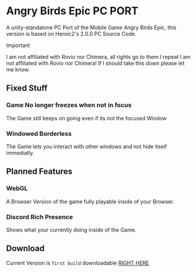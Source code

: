 # Angry Birds Epic PC PORT
A unity-standalone PC Port of the Mobile Game Angry Birds Epic, this version is based on Heroic2's 2.0.0 PC Source Code.

> [!IMPORTANT]  
> I am not affiliated with Rovio nor Chimera, all rights go to them I repeat I am not affiliated with Rovio nor Chimera!
> If I should take this down please let me know.


## Fixed Stuff
### Game No longer freezes when not in focus
The Game still keeps on going even if its not the focused Window
### Windowed Borderless
The Game lets you interact with other windows and not hide itself immediatly.

## Planned Features
### WebGL
A Browser Version of the game fully playable inside of your Browser.
### Discord Rich Presence
Shows what your currently doing inside of the Game.

## Download
Current Version is `first build` downloadable [RIGHT HERE](https://github.com/ArianLust/AB-EPIC-PC/releases/latest)
